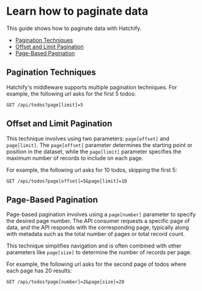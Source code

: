 # Learn how to paginate data

This guide shows how to paginate data with Hatchify.

- [Pagination Techniques](#pagination-techniques)
- [Offset and Limit Pagination](#offset-and-limit-pagination)
- [Page-Based Pagination](#page-based-pagination)

## Pagination Techniques

Hatchify's middleware supports multiple pagination techniques. For example, the following url asks for the first 5 todos:

```curl
GET /api/todos?page[limit]=5
```

## Offset and Limit Pagination

This technique involves using two parameters: `page[offset]` and `page[limit]`. The `page[offset]` parameter determines the starting point or position in the dataset, while the `page[limit]` parameter specifies the maximum number of records to include on each page.

For example, the following url asks for 10 todos, skipping the first 5:

```curl
GET /api/todos?page[offset]=5&page[limit]=10
```

## Page-Based Pagination

Page-based pagination involves using a `page[number]` parameter to specify the desired page number. The API consumer requests a specific page of data, and the API responds with the corresponding page, typically along with metadata such as the total number of pages or total record count.

This technique simplifies navigation and is often combined with other parameters like `page[size]` to determine the number of records per page.

For example, the following url asks for the second page of todos where each page has 20 results:

```curl
GET /api/todos?page[number]=2&page[size]=20
```
